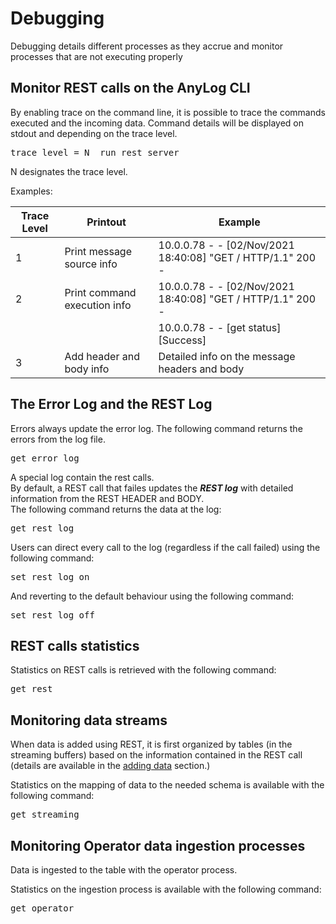 # Debugging

Debugging details different processes as they accrue and monitor processes that are not executing properly

## Monitor REST calls on the AnyLog CLI

By enabling trace on the command line, it is possible to trace the commands executed and the incoming data.
Command details will be displayed on stdout and depending on the trace level.

<pre>
trace level = N  run rest server
</pre>

N designates the trace level.

Examples:

| Trace Level   | Printout | Example |
| ------------- | ------------- |   ---------- |
|1 | Print message source info |  10.0.0.78 - - [02/Nov/2021 18:40:08] "GET / HTTP/1.1" 200 - |
|2 | Print command execution info |  10.0.0.78 - - [02/Nov/2021 18:40:08] "GET / HTTP/1.1" 200 - |
|  |                              |  10.0.0.78 - - [get status] [Success] |
|3 | Add header and body info     |  Detailed info on the message headers and body |


## The Error Log and the REST Log

Errors always update the error log. The following command returns the errors from the log file.
<pre>
get error log
</pre>

A special log contain the rest calls.  
By default, a REST call that failes updates the ***REST log*** with detailed information from the REST HEADER and BODY.  
The following command returns the data at the log:

<pre>
get rest log
</pre>

Users can direct every call to the log (regardless if the call failed) using the following command:
<pre>
set rest log on
</pre>
And reverting to the default behaviour using the following command:
<pre>
set rest log off
</pre>

## REST calls statistics

Statistics on REST calls is retrieved with the following command:
<pre>
get rest
</pre>

## Monitoring data streams

When data is added using REST, it is first organized by tables (in the streaming buffers) based on the information contained in the REST call 
(details are available in the [adding data](https://github.com/AnyLog-co/documentation/blob/master/adding%20data.md#adding-data-to-nodes-in-the-network) section.)

Statistics on the mapping of data to the needed schema is available with the following command:
<pre>
get streaming
</pre>

## Monitoring Operator data ingestion processes

Data is ingested to the table with the operator process.

Statistics on the ingestion process is available with the following command:
<pre>
get operator
</pre>
